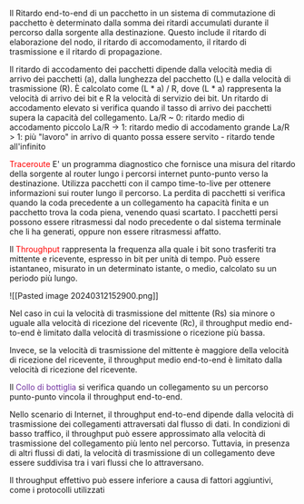 
Il Ritardo end-to-end di un pacchetto in un sistema di commutazione di pacchetto è determinato dalla somma dei ritardi accumulati durante il percorso dalla sorgente alla destinazione. Questo include il ritardo di elaborazione del nodo, il ritardo di accomodamento, il ritardo di trasmissione e il ritardo di propagazione.

Il ritardo di accodamento dei pacchetti dipende dalla velocità media di arrivo dei pacchetti (a), dalla lunghezza del pacchetto (L) e dalla velocità di trasmissione (R). È calcolato come (L * a) / R, dove (L * a) rappresenta la velocità di arrivo dei bit e R la velocità di servizio dei bit. Un ritardo di accodamento elevato si verifica quando il tasso di arrivo dei pacchetti supera la capacità del collegamento.
La/R ~ 0: ritardo medio di accodamento piccolo
La/R -> 1: ritardo medio di accodamento grande
La/R > 1: più "lavoro" in arrivo di quanto possa essere servito - ritardo tende all'infinito

<span style="color:#ff0000">Traceroute</span> 
E' un programma diagnostico che fornisce una misura del ritardo della sorgente al router lungo i percorsi internet punto-punto verso la destinazione. Utilizza pacchetti con il campo time-to-live per ottenere informazioni sui router lungo il percorso.
La perdita di pacchetti si verifica quando la coda precedente a un collegamento ha capacità finita e un pacchetto trova la coda piena, venendo quasi scartato. I pacchetti persi possono essere ritrasmessi dal nodo precedente o dal sistema terminale che li ha generati, oppure non essere ritrasmessi affatto.

Il <span style="color:#ff0000">Throughput</span> rappresenta la frequenza alla quale i bit sono trasferiti tra mittente e ricevente, espresso in bit per unità di tempo. Può essere istantaneo, misurato in un determinato istante, o medio, calcolato su un periodo più lungo.

![[Pasted image 20240312152900.png]]

Nel caso in cui la velocità di trasmissione del mittente (Rs) sia minore o uguale alla velocità di ricezione del ricevente (Rc), il throughput medio end-to-end è limitato dalla velocità di trasmissione o ricezione più bassa.

Invece, se la velocità di trasmissione del mittente è maggiore della velocità di ricezione del ricevente, il throughput medio end-to-end è limitato dalla velocità di ricezione del ricevente.

Il <span style="color:#7030a0">Collo di bottiglia</span> si verifica quando un collegamento su un percorso punto-punto vincola il throughput end-to-end.

Nello scenario di Internet, il throughput end-to-end dipende dalla velocità di trasmissione dei collegamenti attraversati dal flusso di dati. In condizioni di basso traffico, il throughput può essere approssimato alla velocità di trasmissione del collegamento più lento nel percorso. Tuttavia, in presenza di altri flussi di dati, la velocità di trasmissione di un collegamento deve essere suddivisa tra i vari flussi che lo attraversano.

Il throughput effettivo può essere inferiore a causa di fattori aggiuntivi, come i protocolli utilizzati